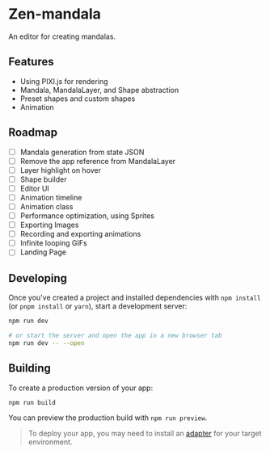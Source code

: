 # Zen-mandala

An editor for creating mandalas.

## Features

- Using PIXI.js for rendering
- Mandala, MandalaLayer, and Shape abstraction
- Preset shapes and custom shapes
- Animation

## Roadmap

- [ ] Mandala generation from state JSON
- [ ] Remove the app reference from MandalaLayer
- [ ] Layer highlight on hover
- [ ] Shape builder
- [ ] Editor UI
- [ ] Animation timeline
- [ ] Animation class
- [ ] Performance optimization, using Sprites
- [ ] Exporting Images
- [ ] Recording and exporting animations
- [ ] Infinite looping GIFs
- [ ] Landing Page

## Developing

Once you've created a project and installed dependencies with `npm install` (or `pnpm install` or `yarn`), start a development server:

```bash
npm run dev

# or start the server and open the app in a new browser tab
npm run dev -- --open
```

## Building

To create a production version of your app:

```bash
npm run build
```

You can preview the production build with `npm run preview`.

> To deploy your app, you may need to install an [adapter](https://kit.svelte.dev/docs/adapters) for your target environment.
